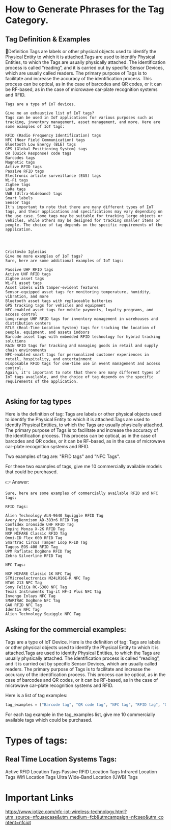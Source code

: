 # How to Generate Phrases for the Tag Category.

## Tag Definition & Examples
🚨Definition
Tags are labels or other physical objects used to identify the Physical Entity to which it is attached.Tags are used to identify Physical Entities, to which the Tags are usually physically attached. The identification process is called “reading”, and it is carried out by specific Sensor Devices, which are usually called readers. The primary purpose of Tags is to facilitate and increase the accuracy of the identification process. This process can be optical, as in the case of barcodes and QR codes, or it can be RF-based, as in the case of microwave car-plate recognition systems and RFID.

```
Tags are a type of IoT devices.

Give me an exhaustive list of IoT tags?
Tags can be used in IoT applications for various purposes such as tracking, inventory management, asset management, and more. Here are some examples of IoT tags:

RFID (Radio Frequency Identification) tags
NFC (Near Field Communication) tags
Bluetooth Low Energy (BLE) tags
GPS (Global Positioning System) tags
QR (Quick Response) code tags
Barcodes tags
Magnetic tags
Active RFID tags
Passive RFID tags
Electronic article surveillance (EAS) tags
Wi-Fi tags
Zigbee tags
LoRa tags
UWB (Ultra-Wideband) tags
Smart labels
Sensor tags
It's important to note that there are many different types of IoT tags, and their applications and specifications may vary depending on the use case. Some tags may be suitable for tracking large objects or vehicles, while others may be designed for tracking smaller items or people. The choice of tag depends on the specific requirements of the application.




Cristóvão Iglesias
Give me more examples of IoT tags?
Sure, here are some additional examples of IoT tags:

Passive UHF RFID tags
Active UHF RFID tags
Zigbee asset tags
Wi-Fi asset tags
Asset labels with tamper-evident features
Sensor-equipped asset tags for monitoring temperature, humidity, vibration, and more
Bluetooth asset tags with replaceable batteries
GPS tracking tags for vehicles and equipment
NFC-enabled asset tags for mobile payments, loyalty programs, and access control
Long-range UHF RFID tags for inventory management in warehouses and distribution centers
RTLS (Real-Time Location System) tags for tracking the location of people, equipment, and assets indoors
Barcode asset tags with embedded RFID technology for hybrid tracking solutions
RAIN RFID tags for tracking and managing goods in retail and supply chain environments
NFC-enabled smart tags for personalized customer experiences in retail, hospitality, and entertainment
Disposable RFID tags for one-time use in event management and access control.
Again, it's important to note that there are many different types of IoT tags available, and the choice of tag depends on the specific requirements of the application.


```

## Asking for tag types
Here is the definition of tag:
Tags are labels or other physical objects used to identify the Physical Entity to which it is attached.Tags are used to identify Physical Entities, to which the Tags are usually physically attached. The primary purpose of Tags is to facilitate and increase the accuracy of the identification process. This process can be optical, as in the case of barcodes and QR codes, or it can be RF-based, as in the case of microwave car-plate recognition systems and RFID.

Two examples of tag are: "RFID tags" and "NFC Tags".

For these two examples of tags, give me 10 commercially available models that could be purchased.

👉 Answer:
```
Sure, here are some examples of commercially available RFID and NFC tags:

RFID Tags:

Alien Technology ALN-9640 Squiggle RFID Tag
Avery Dennison AD-383r6 RFID Tag
Confidex Ironside UHF RFID Tag
Impinj Monza X-2K RFID Tag
NXP MIFARE Classic RFID Tag
Omni-ID Flex 600 RFID Tag
Smartrac Circus Tamper Loop RFID Tag
Tageos EOS-400 RFID Tag
UPM Raflatac DogBone RFID Tag
Zebra Silverline RFID Tag

NFC Tags:

NXP MIFARE Classic 1K NFC Tag
STMicroelectronics M24LR16E-R NFC Tag
NTAG 213 NFC Tag
Sony FeliCa RC-S380 NFC Tag
Texas Instruments Tag-it HF-I Plus NFC Tag
Invengo Inlays NFC Tag
SMARTRAC DogBone NFC Tag
GAO RFID NFC Tag
Identiv NFC Tag
Alien Technology Squiggle NFC Tag
```

## Asking for the commercial examples:
Tags are a type of IoT Device.
Here is the definition of tag:
Tags are labels or other physical objects used to identify the Physical Entity to which it is attached.Tags are used to identify Physical Entities, to which the Tags are usually physically attached. The identification process is called “reading”, and it is carried out by specific Sensor Devices, which are usually called readers. The primary purpose of Tags is to facilitate and increase the accuracy of the identification process. This process can be optical, as in the case of barcodes and QR codes, or it can be RF-based, as in the case of microwave car-plate recognition systems and RFID.

Here is a list of tag examples:
```python
tag_examples = ["Barcode tag", "QR code tag", "NFC tag", "RFID tag", "GPS tag", "Bluetooth tag", "Wi-Fi tag", "Magnetic stripe tag", "Biometric tag", "Temperature tag", "Humidity tag", "Pressure tag", "Light tag", "Motion tag", "Accelerometer tag", "Gyroscope tag", "Proximity tag", "Ultrasonic tag", "Infrared tag", "Chemical tag."]
```

For each tag example in the tag_examples list, give me 10 commercially available tags which could be purchased.

# Types of tags:
## Real Time Location Systems Tags:
Active RFID Location Tags
Passive RFID Location Tags
Infrared Location Tags
Wifi Location Tags
Ultra Wide-Band Location (UWB) Tags


# Important Links
https://www.iotize.com/nfc-iot-wireless-technology.html?utm_source=nfcusecase&utm_medium=fcb&utmcampaign=nfcseo&utm_content=nfciot